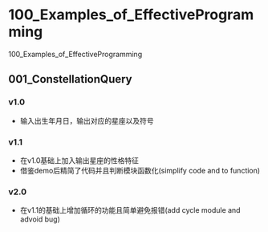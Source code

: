 # 100_Examples_of_EffectiveProgramming
100_Examples_of_EffectiveProgramming

## 001_ConstellationQuery
### v1.0

- 输入出生年月日，输出对应的星座以及符号

### v1.1
- 在v1.0基础上加入输出星座的性格特征
- 借鉴demo后精简了代码并且判断模块函数化(simplify code and to function)

### v2.0
- 在v1.1的基础上增加循环的功能且简单避免报错(add cycle module and advoid bug)



